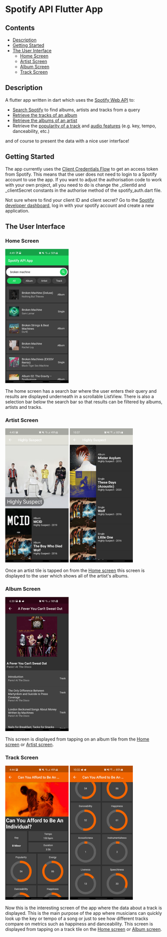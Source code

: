 # Spotify API Flutter App

## Contents

- [Description](#description)
- [Getting Started](#getting-started)
- [The User Interface](#the-user-interface)
  - [Home Screen](#home-screen)
  - [Artist Screen](#artist-screen)
  - [Album Screen](#album-screen)
  - [Track Screen](#track-screen)

## Description

A flutter app written in dart which uses the [Spotify Web API](https://developer.spotify.com/documentation/web-api/)
to:

- [Search Spotify](https://developer.spotify.com/documentation/web-api/reference/#category-search) to find albums, artists and tracks from a query
- [Retrieve the tracks of an album](https://developer.spotify.com/documentation/web-api/reference/#category-tracks)
- [Retrieve the albums of an artist](https://developer.spotify.com/documentation/web-api/reference/#category-artists)
- Retrieve the [popularity of a track](https://developer.spotify.com/documentation/web-api/reference/#category-tracks) and [audio features](https://developer.spotify.com/documentation/web-api/reference/#category-tracks) (e.g. key, tempo, danceability, etc.)

and of course to present the data with a nice user interface!

## Getting Started

The app currently uses the [Client Credentials Flow](https://developer.spotify.com/documentation/general/guides/authorization-guide/#client-credentials-flow) to get an access token from Spotify. This means that the user does not need to login to a Spotify account to use the app. If you want to adjust the authorisation code to work with your own project, all you need to do is change the _clientId and _clientSecret constants in the authorise method of the spotify_auth.dart file.

Not sure where to find your client ID and client secret? Go to the [Spotify developer dashboard](https://developer.spotify.com/dashboard/), log in with your spotify account and create a new application.

## The User Interface

### Home Screen

<img src="https://github.com/tyler-austick-1/spotify-api-flutter-app/blob/main/images/home_screen.jpg" alt="Home screen" width="40%" height="40%"/>

The home screen has a search bar where the user enters their query and results are displayed underneath in a scrollable ListView. There is also a selection bar below the search bar so that results can be filtered by albums, artists and tracks.

### Artist Screen

<p float="left">
  <img src="https://github.com/tyler-austick-1/spotify-api-flutter-app/blob/main/images/artist_screen_1.jpg" alt="Artist screen 1" width="40%" height="40%"/>
  <img src="https://github.com/tyler-austick-1/spotify-api-flutter-app/blob/main/images/artist_screen_2.jpg" alt="Artist screen 2" width="40%" height="40%"/> 
</p>

Once an artist tile is tapped on from the [Home screen](#home-screen) this screen is displayed to the user which shows all of the artist's albums.

### Album Screen

<img src="https://github.com/tyler-austick-1/spotify-api-flutter-app/blob/main/images/album_screen.jpg" alt="Album screen" width="40%" height="40%"/>

This screen is displayed from tapping on an album tile from the [Home screen](#home-screen) or [Artist screen](#artist-screen).

### Track Screen

<p float="left">
  <img src="https://github.com/tyler-austick-1/spotify-api-flutter-app/blob/main/images/track_screen_1.jpg" alt="Track screen 1" width="40%" height="40%"/>
  <img src="https://github.com/tyler-austick-1/spotify-api-flutter-app/blob/main/images/track_screen_2.jpg" alt="Track screen 2" width="40%" height="40%"/> 
</p>

Now this is the interesting screen of the app where the data about a track is displayed. This is the main purpose of the app where musicians can quickly look up the key or tempo of a song or just to see how different tracks compare on metrics such as happiness and danceability. This screen is displayed from tapping on a track tile on the [Home screen](#home-screen) or [Album screen](#album-screen).